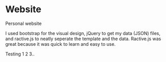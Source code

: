 # Website
Personal website

I used bootstrap for the visual design, jQuery to get my data (JSON) files, and ractive.js to neatly seperate the template and the data. Ractive.js was great because it was quick to learn and easy to use.

Testing 1 2 3..